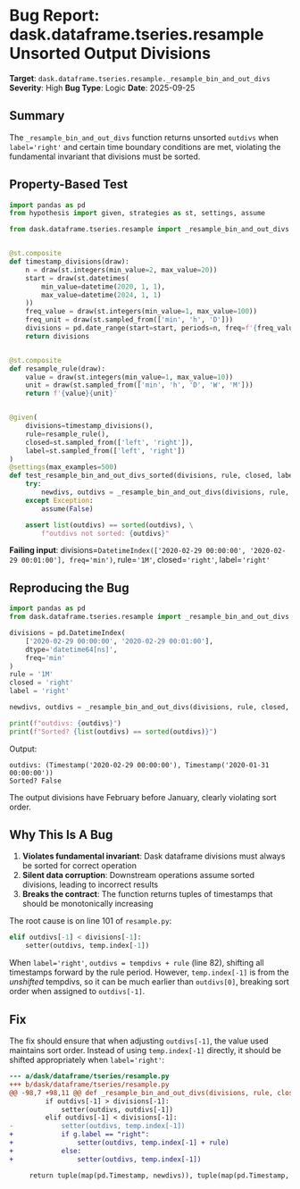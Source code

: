 # Bug Report: dask.dataframe.tseries.resample Unsorted Output Divisions

**Target**: `dask.dataframe.tseries.resample._resample_bin_and_out_divs`
**Severity**: High
**Bug Type**: Logic
**Date**: 2025-09-25

## Summary

The `_resample_bin_and_out_divs` function returns unsorted `outdivs` when `label='right'` and certain time boundary conditions are met, violating the fundamental invariant that divisions must be sorted.

## Property-Based Test

```python
import pandas as pd
from hypothesis import given, strategies as st, settings, assume

from dask.dataframe.tseries.resample import _resample_bin_and_out_divs


@st.composite
def timestamp_divisions(draw):
    n = draw(st.integers(min_value=2, max_value=20))
    start = draw(st.datetimes(
        min_value=datetime(2020, 1, 1),
        max_value=datetime(2024, 1, 1)
    ))
    freq_value = draw(st.integers(min_value=1, max_value=100))
    freq_unit = draw(st.sampled_from(['min', 'h', 'D']))
    divisions = pd.date_range(start=start, periods=n, freq=f'{freq_value}{freq_unit}')
    return divisions


@st.composite
def resample_rule(draw):
    value = draw(st.integers(min_value=1, max_value=10))
    unit = draw(st.sampled_from(['min', 'h', 'D', 'W', 'M']))
    return f'{value}{unit}'


@given(
    divisions=timestamp_divisions(),
    rule=resample_rule(),
    closed=st.sampled_from(['left', 'right']),
    label=st.sampled_from(['left', 'right'])
)
@settings(max_examples=500)
def test_resample_bin_and_out_divs_sorted(divisions, rule, closed, label):
    try:
        newdivs, outdivs = _resample_bin_and_out_divs(divisions, rule, closed, label)
    except Exception:
        assume(False)

    assert list(outdivs) == sorted(outdivs), \
        f"outdivs not sorted: {outdivs}"
```

**Failing input**: divisions=`DatetimeIndex(['2020-02-29 00:00:00', '2020-02-29 00:01:00'], freq='min')`, rule=`'1M'`, closed=`'right'`, label=`'right'`

## Reproducing the Bug

```python
import pandas as pd
from dask.dataframe.tseries.resample import _resample_bin_and_out_divs

divisions = pd.DatetimeIndex(
    ['2020-02-29 00:00:00', '2020-02-29 00:01:00'],
    dtype='datetime64[ns]',
    freq='min'
)
rule = '1M'
closed = 'right'
label = 'right'

newdivs, outdivs = _resample_bin_and_out_divs(divisions, rule, closed, label)

print(f"outdivs: {outdivs}")
print(f"Sorted? {list(outdivs) == sorted(outdivs)}")
```

Output:
```
outdivs: (Timestamp('2020-02-29 00:00:00'), Timestamp('2020-01-31 00:00:00'))
Sorted? False
```

The output divisions have February before January, clearly violating sort order.

## Why This Is A Bug

1. **Violates fundamental invariant**: Dask dataframe divisions must always be sorted for correct operation
2. **Silent data corruption**: Downstream operations assume sorted divisions, leading to incorrect results
3. **Breaks the contract**: The function returns tuples of timestamps that should be monotonically increasing

The root cause is on line 101 of `resample.py`:

```python
elif outdivs[-1] < divisions[-1]:
    setter(outdivs, temp.index[-1])
```

When `label='right'`, `outdivs = tempdivs + rule` (line 82), shifting all timestamps forward by the rule period. However, `temp.index[-1]` is from the *unshifted* tempdivs, so it can be much earlier than `outdivs[0]`, breaking sort order when assigned to `outdivs[-1]`.

## Fix

The fix should ensure that when adjusting `outdivs[-1]`, the value used maintains sort order. Instead of using `temp.index[-1]` directly, it should be shifted appropriately when `label='right'`:

```diff
--- a/dask/dataframe/tseries/resample.py
+++ b/dask/dataframe/tseries/resample.py
@@ -98,7 +98,11 @@ def _resample_bin_and_out_divs(divisions, rule, closed="left", label="left"):
         if outdivs[-1] > divisions[-1]:
             setter(outdivs, outdivs[-1])
         elif outdivs[-1] < divisions[-1]:
-            setter(outdivs, temp.index[-1])
+            if g.label == "right":
+                setter(outdivs, temp.index[-1] + rule)
+            else:
+                setter(outdivs, temp.index[-1])

     return tuple(map(pd.Timestamp, newdivs)), tuple(map(pd.Timestamp, outdivs))
```